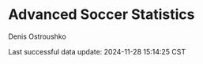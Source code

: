 # Advanced Soccer Statistics
Denis Ostroushko

<!-- gfm -->

Last successful data update: 2024-11-28 15:14:25 CST
